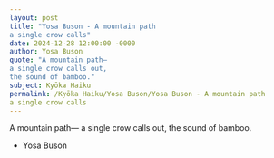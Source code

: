 ```yaml
---
layout: post
title: "Yosa Buson - A mountain path
a single crow calls"
date: 2024-12-28 12:00:00 -0000
author: Yosa Buson
quote: "A mountain path—
a single crow calls out,
the sound of bamboo."
subject: Kyōka Haiku
permalink: /Kyōka Haiku/Yosa Buson/Yosa Buson - A mountain path
a single crow calls
---
```


A mountain path—
a single crow calls out,
the sound of bamboo.

- Yosa Buson
